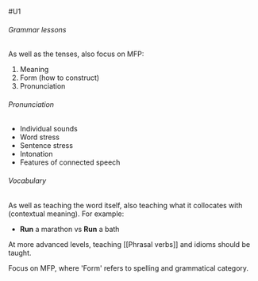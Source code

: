 #U1
###### Grammar lessons
As well as the tenses, also focus on MFP:
1. Meaning
2. Form (how to construct)
3. Pronunciation
###### Pronunciation
- Individual sounds
- Word stress
- Sentence stress
- Intonation
- Features of connected speech 
###### Vocabulary
As well as teaching the word itself, also teaching what it collocates with (contextual meaning). For example:
- **Run** a marathon vs **Run** a bath

At more advanced levels, teaching [[Phrasal verbs]] and idioms should be taught.

Focus on MFP, where 'Form' refers to spelling and grammatical category.